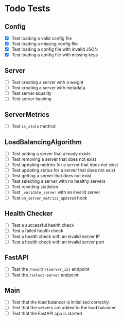 # Todo Tests

## Config
- [x] Test loading a valid config file
- [x] Test loading a missing config file
- [x] Test loading a config file with invalid JSON
- [x] Test loading a config file with missing keys

## Server
- [ ] Test creating a server with a weight
- [ ] Test creating a server with metadata
- [ ] Test server equality
- [ ] Test server hashing

## ServerMetrics
- [ ] Test `is_stale` method

## LoadBalancingAlgorithm
- [ ] Test adding a server that already exists
- [ ] Test removing a server that does not exist
- [ ] Test updating metrics for a server that does not exist
- [ ] Test updating status for a server that does not exist
- [ ] Test getting a server that does not exist
- [ ] Test selecting a server with no healthy servers
- [ ] Test resetting statistics
- [ ] Test `_validate_server` with an invalid server
- [ ] Test `on_server_metrics_updated` hook

## Health Checker
- [ ] Test a successful health check
- [ ] Test a failed health check
- [ ] Test a health check with an invalid server IP
- [ ] Test a health check with an invalid server port

## FastAPI
- [ ] Test the `/health/{server_id}` endpoint
- [ ] Test the `/select-server` endpoint

## Main
- [ ] Test that the load balancer is initialized correctly
- [ ] Test that the servers are added to the load balancer
- [ ] Test that the FastAPI app is started
